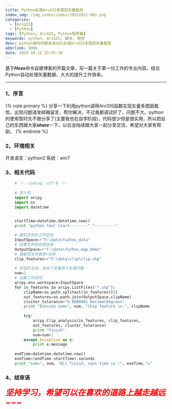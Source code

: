 ```yaml
---
title: Python处理ArcGIS多图层矢量裁剪
index_img: /img_index/index/20151012-001.png
categories:
  - [ArcGIS]
  - [Python]
tags: [Python, ArcGIS, Python程序篇]
keywords: python, ArcGIS, 脚本, 程序
desc: python编写的脚本自动化处理ArcGIS多图层矢量裁剪
abbrlink: 9995
date: 2015-10-12 15:55:30
---
```


基于***Hexo***命令自建博客的开篇文章，写一篇关于第一份工作的专业内容，结合Python自动处理矢量数据，大大的提升工作效率。

<!--more-->
<hr />

### 1、序言

{% note primary %}
分享一下利用python调用ArcGIS函数实现矢量多图层裁剪，出现问题请发邮箱留言，帮你解决，不过我都调试好了，问题不大。python的使用暂时先不做分享了(主要我也在自学阶段)，代码很少但是很实用，所以把自己的东西跟大家***share***一下，以后会陆续跟大家一起分享交流，希望对大家有帮助。
{% endnote %}

### 2、环境相关

开发语言：python2
系统：win7

### 3、相关代码

```python
    # -*- coding: utf-8 -*-
    
    # 导入包
    import arcpy
    import os
    import datetime


    startTime=datetime.datetime.now()
    print "python tool start--------^_^---------"
    
    # 裁剪文件的工作空间
    InputSpace=r"F:\data\fuzhou_data"
    # 结果文件的存放目录
    OutputSpace=r"F:\data\fuzhou_map_Demo"
    # 被裁剪文件路径+名称
    clip_features=r"F:\data\clip\clip.shp"
    
    # 实现的主体，添加个变量用于处理次数
    num=1
    # 设置工作空间
    arcpy.env.workspace=InputSpace
    for in_features in arcpy.ListFiles("*.shp"):
        clipName=os.path.splitext(in_features)[0]
        out_features=os.path.join(OutputSpace,clipName)
        cluster_tolerance="0.0000001 DecimalDegrees"
        print "Execute num=", num, "Chip feature is:", clipName
    
        try:
            arcpy.Clip_analysis(in_features, clip_features,
            out_features, cluster_tolerance)
            print "Finish"
            num=num+1
        except Exception as e:
            print e.message
    
    endTime=datetime.datetime.now()
    exeTime=(endTime-startTime).seconds
    print "sum=", num, "All finish, cost time is :", exeTime,"s"
```

### 4、结束语

<span style="font-size: 25px;color: red;">***坚持学习，希望可以在喜欢的道路上越走越远\~\~\~***</span>


